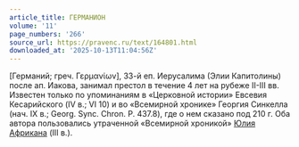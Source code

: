 ```yaml
---
article_title: ГЕРМАНИОН
volume: '11'
page_numbers: '266'
source_url: https://pravenc.ru/text/164801.html
downloaded_at: '2025-10-13T11:04:56Z'
---
```


[Германий; греч. Γερμανίων], 33-й еп. Иерусалима (Элии Капитолины) после ап. Иакова, занимал престол в течение 4 лет на рубеже II-III вв. Известен только по упоминаниям в «Церковной истории» Евсевия Кесарийского (IV в.; VI 10) и во «Всемирной хронике» Георгия Синкелла (нач. IX в.; Georg. Sync. Chron. P. 437.8), где о нем сказано под 210 г. Оба автора пользовались утраченной «Всемирной хроникой» [Юлия Африкана](<https://pravenc.ru/text/Юлий Африкан.html>) (III в.).
